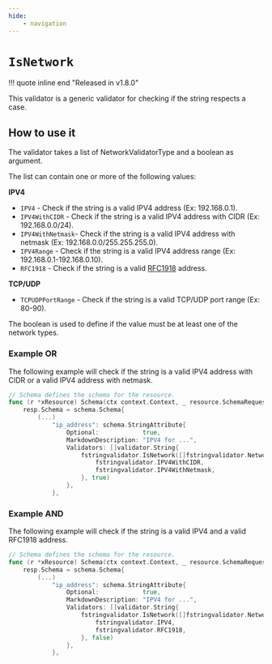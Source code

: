 ```yaml
---
hide:
    - navigation
---
```

# `IsNetwork`

!!! quote inline end "Released in v1.8.0"

This validator is a generic validator for checking if the string respects a case.

## How to use it

The validator takes a list of NetworkValidatorType and a boolean as argument.

The list can contain one or more of the following values:

**IPV4**

* `IPV4` - Check if the string is a valid IPV4 address (Ex: 192.168.0.1).
* `IPV4WithCIDR` - Check if the string is a valid IPV4 address with CIDR (Ex: 192.168.0.0/24).
* `IPV4WithNetmask`- Check if the string is a valid IPV4 address with netmask (Ex: 192.168.0.0/255.255.255.0).
* `IPV4Range` - Check if the string is a valid IPV4 address range (Ex: 192.168.0.1-192.168.0.10).
* `RFC1918` - Check if the string is a valid [RFC1918](https://en.wikipedia.org/wiki/Private_network) address.

**TCP/UDP**

* `TCPUDPPortRange` - Check if the string is a valid TCP/UDP port range (Ex: 80-90).

The boolean is used to define if the value must be at least one of the network types.

### Example OR

The following example will check if the string is a valid IPV4 address with CIDR or a valid IPV4 address with netmask.

```go
// Schema defines the schema for the resource.
func (r *xResource) Schema(ctx context.Context, _ resource.SchemaRequest, resp *resource.SchemaResponse) {
    resp.Schema = schema.Schema{
        (...)
            "ip_address": schema.StringAttribute{
                Optional:            true,
                MarkdownDescription: "IPV4 for ...",
                Validators: []validator.String{
                    fstringvalidator.IsNetwork([]fstringvalidator.NetworkValidatorType{
                        fstringvalidator.IPV4WithCIDR,
                        fstringvalidator.IPV4WithNetmask,
                    }, true)
                },
            },
```

### Example AND

The following example will check if the string is a valid IPV4 and a valid RFC1918 address.

```go
// Schema defines the schema for the resource.
func (r *xResource) Schema(ctx context.Context, _ resource.SchemaRequest, resp *resource.SchemaResponse) {
    resp.Schema = schema.Schema{
        (...)
            "ip_address": schema.StringAttribute{
                Optional:            true,
                MarkdownDescription: "IPV4 for ...",
                Validators: []validator.String{
                    fstringvalidator.IsNetwork([]fstringvalidator.NetworkValidatorType{
                        fstringvalidator.IPV4,
                        fstringvalidator.RFC1918,
                    }, false)
                },
            },
```
